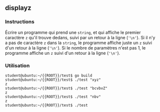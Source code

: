 ## displayz

### Instructions

Écrire un programme qui prend une `string`, et qui affiche le premier caractère `z` qu'il trouve dedans, suivi par un retour à la ligne (`'\n'`). Si il n'y a pas de caractère `z` dans la `string`, le programme affiche juste un `z` suivi d'un retour à la ligne (`'\n'`). Si le nombre de paramètres n'est pas 1, le programme affiche un `z` suivi d'un retour à la ligne (`'\n'`).

### Utilisation

```console
student@ubuntu:~/{{ROOT}}/test$ go build
student@ubuntu:~/{{ROOT}}/test$ ./test "xyz"
z
student@ubuntu:~/{{ROOT}}/test$ ./test "bcvbvZ"
z
student@ubuntu:~/{{ROOT}}/test$ ./test "nbv"
z
student@ubuntu:~/{{ROOT}}/test$ ./test
```
